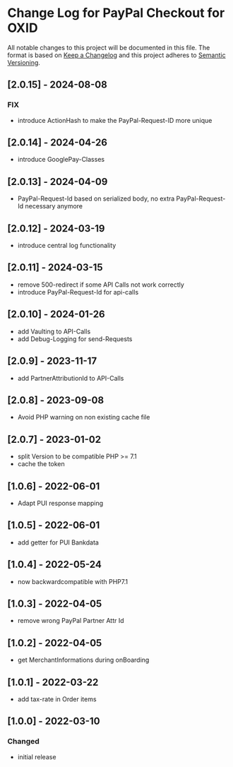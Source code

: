 # Change Log for PayPal Checkout for OXID

All notable changes to this project will be documented in this file.
The format is based on [Keep a Changelog](http://keepachangelog.com/)
and this project adheres to [Semantic Versioning](http://semver.org/).

## [2.0.15] - 2024-08-08

### FIX

- introduce ActionHash to make the PayPal-Request-ID more unique

## [2.0.14] - 2024-04-26

- introduce GooglePay-Classes

## [2.0.13] - 2024-04-09

- PayPal-Request-Id based on serialized body, no extra PayPal-Request-Id necessary anymore

## [2.0.12] - 2024-03-19

- introduce central log functionality

## [2.0.11] - 2024-03-15

- remove 500-redirect if some API Calls not work correctly
- introduce PayPal-Request-Id for api-calls

## [2.0.10] - 2024-01-26

- add Vaulting to API-Calls
- add Debug-Logging for send-Requests

## [2.0.9] - 2023-11-17

- add PartnerAttributionId to API-Calls

## [2.0.8] - 2023-09-08

- Avoid PHP warning on non existing cache file

## [2.0.7] - 2023-01-02

- split Version to be compatible PHP >= 7.1
- cache the token

## [1.0.6] - 2022-06-01

- Adapt PUI response mapping

## [1.0.5] - 2022-06-01

- add getter for PUI Bankdata

## [1.0.4] - 2022-05-24

- now backwardcompatible with PHP7.1

## [1.0.3] - 2022-04-05

- remove wrong PayPal Partner Attr Id

## [1.0.2] - 2022-04-05

- get MerchantInformations during onBoarding

## [1.0.1] - 2022-03-22

- add tax-rate in Order items

## [1.0.0] - 2022-03-10

### Changed
- initial release
